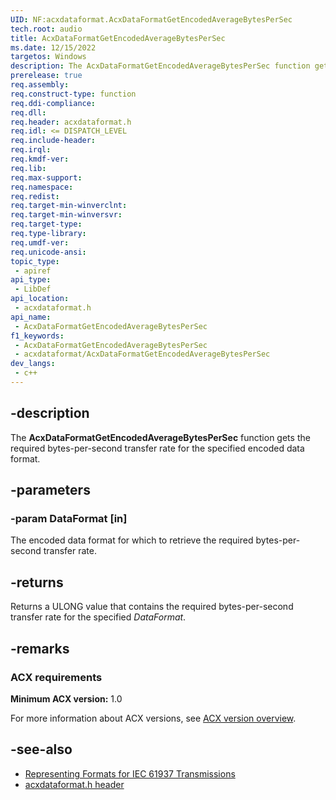 ```yaml
---
UID: NF:acxdataformat.AcxDataFormatGetEncodedAverageBytesPerSec
tech.root: audio
title: AcxDataFormatGetEncodedAverageBytesPerSec
ms.date: 12/15/2022
targetos: Windows
description: The AcxDataFormatGetEncodedAverageBytesPerSec function gets the required bytes-per-second transfer rate for the specified encoded data format.
prerelease: true
req.assembly: 
req.construct-type: function
req.ddi-compliance: 
req.dll: 
req.header: acxdataformat.h
req.idl: <= DISPATCH_LEVEL
req.include-header: 
req.irql: 
req.kmdf-ver: 
req.lib: 
req.max-support: 
req.namespace: 
req.redist: 
req.target-min-winverclnt: 
req.target-min-winversvr: 
req.target-type: 
req.type-library: 
req.umdf-ver: 
req.unicode-ansi: 
topic_type:
 - apiref
api_type:
 - LibDef
api_location:
 - acxdataformat.h
api_name:
 - AcxDataFormatGetEncodedAverageBytesPerSec
f1_keywords:
 - AcxDataFormatGetEncodedAverageBytesPerSec
 - acxdataformat/AcxDataFormatGetEncodedAverageBytesPerSec
dev_langs:
 - c++
---
```


## -description

The **AcxDataFormatGetEncodedAverageBytesPerSec** function gets the required bytes-per-second transfer rate for the specified encoded data format.

## -parameters

### -param DataFormat [in]

The encoded data format for which to retrieve the required bytes-per-second transfer rate.

## -returns

Returns a ULONG value that contains the required bytes-per-second transfer rate for the specified *DataFormat*.

## -remarks

### ACX requirements

**Minimum ACX version:** 1.0

For more information about ACX versions, see [ACX version overview](/windows-hardware/drivers/audio/acx-version-overview).

## -see-also

- [Representing Formats for IEC 61937 Transmissions](/windows/win32/coreaudio/representing-formats-for-iec-61937-transmissions)
- [acxdataformat.h header](index.md)
